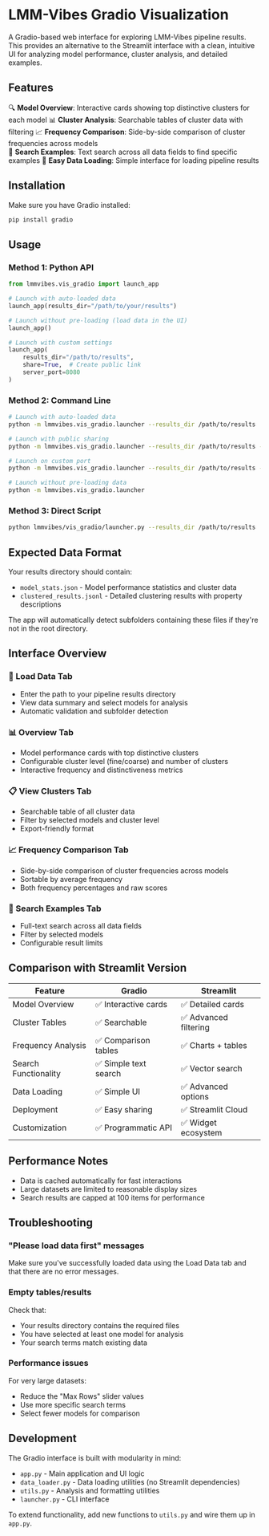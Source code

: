 # LMM-Vibes Gradio Visualization

A Gradio-based web interface for exploring LMM-Vibes pipeline results. This provides an alternative to the Streamlit interface with a clean, intuitive UI for analyzing model performance, cluster analysis, and detailed examples.

## Features

🔍 **Model Overview**: Interactive cards showing top distinctive clusters for each model
📊 **Cluster Analysis**: Searchable tables of cluster data with filtering
📈 **Frequency Comparison**: Side-by-side comparison of cluster frequencies across models  
🔎 **Search Examples**: Text search across all data fields to find specific examples
📁 **Easy Data Loading**: Simple interface for loading pipeline results

## Installation

Make sure you have Gradio installed:

```bash
pip install gradio
```

## Usage

### Method 1: Python API

```python
from lmmvibes.vis_gradio import launch_app

# Launch with auto-loaded data
launch_app(results_dir="/path/to/your/results")

# Launch without pre-loading (load data in the UI)
launch_app()

# Launch with custom settings
launch_app(
    results_dir="/path/to/results",
    share=True,  # Create public link
    server_port=8080
)
```

### Method 2: Command Line

```bash
# Launch with auto-loaded data
python -m lmmvibes.vis_gradio.launcher --results_dir /path/to/results

# Launch with public sharing
python -m lmmvibes.vis_gradio.launcher --results_dir /path/to/results --share

# Launch on custom port
python -m lmmvibes.vis_gradio.launcher --results_dir /path/to/results --port 8080

# Launch without pre-loading data
python -m lmmvibes.vis_gradio.launcher
```

### Method 3: Direct Script

```bash
python lmmvibes/vis_gradio/launcher.py --results_dir /path/to/results
```

## Expected Data Format

Your results directory should contain:

- `model_stats.json` - Model performance statistics and cluster data
- `clustered_results.jsonl` - Detailed clustering results with property descriptions

The app will automatically detect subfolders containing these files if they're not in the root directory.

## Interface Overview

### 📁 Load Data Tab
- Enter the path to your pipeline results directory
- View data summary and select models for analysis
- Automatic validation and subfolder detection

### 📊 Overview Tab  
- Model performance cards with top distinctive clusters
- Configurable cluster level (fine/coarse) and number of clusters
- Interactive frequency and distinctiveness metrics

### 📋 View Clusters Tab
- Searchable table of all cluster data
- Filter by selected models and cluster level
- Export-friendly format

### 📈 Frequency Comparison Tab
- Side-by-side comparison of cluster frequencies across models
- Sortable by average frequency
- Both frequency percentages and raw scores

### 🔎 Search Examples Tab
- Full-text search across all data fields
- Filter by selected models
- Configurable result limits

## Comparison with Streamlit Version

| Feature | Gradio | Streamlit |
|---------|--------|-----------|
| Model Overview | ✅ Interactive cards | ✅ Detailed cards |
| Cluster Tables | ✅ Searchable | ✅ Advanced filtering |
| Frequency Analysis | ✅ Comparison tables | ✅ Charts + tables |
| Search Functionality | ✅ Simple text search | ✅ Vector search |
| Data Loading | ✅ Simple UI | ✅ Advanced options |
| Deployment | ✅ Easy sharing | ✅ Streamlit Cloud |
| Customization | ✅ Programmatic API | ✅ Widget ecosystem |

## Performance Notes

- Data is cached automatically for fast interactions
- Large datasets are limited to reasonable display sizes
- Search results are capped at 100 items for performance

## Troubleshooting

### "Please load data first" messages
Make sure you've successfully loaded data using the Load Data tab and that there are no error messages.

### Empty tables/results
Check that:
- Your results directory contains the required files
- You have selected at least one model for analysis
- Your search terms match existing data

### Performance issues
For very large datasets:
- Reduce the "Max Rows" slider values
- Use more specific search terms
- Select fewer models for comparison

## Development

The Gradio interface is built with modularity in mind:

- `app.py` - Main application and UI logic
- `data_loader.py` - Data loading utilities (no Streamlit dependencies)  
- `utils.py` - Analysis and formatting utilities
- `launcher.py` - CLI interface

To extend functionality, add new functions to `utils.py` and wire them up in `app.py`. 